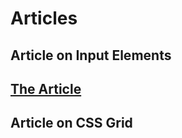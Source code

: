 # Articles

## Article on Input Elements

## [The Article](https://dev.to/hianshul07/input-elements-in-html-37lf)

## Article on CSS Grid